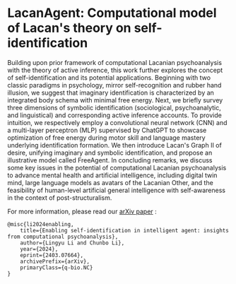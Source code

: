 # LacanAgent: Computational model of Lacan's theory on self-identification

Building upon prior framework of computational Lacanian psychoanalysis with the theory of active inference, this work further explores the concept of self-identification and its potential applications. Beginning with two classic paradigms in psychology, mirror self-recognition and rubber hand illusion, we suggest that imaginary identification is characterized by an integrated body schema with minimal free energy. Next, we briefly survey three dimensions of symbolic identification (sociological, psychoanalytic, and linguistical) and corresponding active inference accounts. To provide intuition, we respectively employ a convolutional neural network (CNN) and a multi-layer perceptron (MLP) supervised by ChatGPT to showcase optimization of free energy during motor skill and language mastery underlying identification formation. We then introduce Lacan's Graph II of desire, unifying imaginary and symbolic identification, and propose an illustrative model called FreeAgent. In concluding remarks, we discuss some key issues in the potential of computational Lacanian psychoanalysis to advance mental health and artificial intelligence, including digital twin mind, large language models as avatars of the Lacanian Other, and the feasibility of human-level artificial general intelligence with self-awareness in the context of post-structuralism.

For more information, please read our [arXiv paper](https://arxiv.org/abs/243.07664) :
```
@misc{li2024enabling,
    title={Enabling self-identification in intelligent agent: insights from computational psychoanalysis},
    author={Lingyu Li and Chunbo Li},
    year={2024},
    eprint={2403.07664},
    archivePrefix={arXiv},
    primaryClass={q-bio.NC}
}
```
